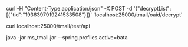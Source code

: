curl -H "Content-Type:application/json" -X POST -d '{"decryptList":[{"tid":"1936397919241533508"}]}' 'localhost:25000/tmall/oaid/decrypt'





curl localhost:25000/tmall/test/api





java -jar ms_tmall.jar --spring.profiles.active=bata

